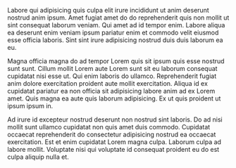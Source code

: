 Labore qui adipisicing quis culpa elit irure incididunt ut anim deserunt nostrud anim ipsum. Amet fugiat amet do do reprehenderit quis non mollit ut sint consequat laborum veniam. Qui amet ad id tempor enim. Labore aliqua ea deserunt enim veniam ipsum pariatur enim et commodo velit eiusmod esse officia laboris. Sint sint irure adipisicing nostrud duis duis laborum ea eu.

Magna officia magna do ad tempor Lorem quis sit ipsum quis esse nostrud sunt sunt. Cillum mollit Lorem aute Lorem sunt sit eu laborum consequat cupidatat nisi esse ut. Qui enim laboris do ullamco. Reprehenderit fugiat anim dolore exercitation proident aute mollit exercitation. Aliqua id ex cupidatat pariatur ea non officia sit adipisicing labore anim ad ex Lorem amet. Quis magna ea aute quis laborum adipisicing. Ex ut quis proident ut ipsum ipsum in.

Ad irure id excepteur nostrud deserunt non nostrud sint laboris. Do ad nisi mollit sunt ullamco cupidatat non quis amet duis commodo. Cupidatat occaecat reprehenderit do consectetur adipisicing nostrud ea occaecat exercitation. Est et enim cupidatat Lorem magna culpa. Laborum culpa ad labore mollit. Voluptate nisi qui voluptate id consequat proident eu do est culpa aliquip nulla et.
